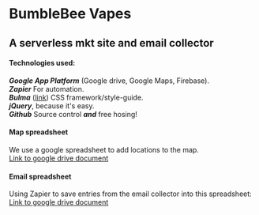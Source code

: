 # BumbleBee Vapes   
## A serverless mkt site and email collector  
#### Technologies used:  
***Google App Platform*** (Google drive, Google Maps, Firebase).  
***Zapier***  For automation.    
***Bulma*** ([link](http://bulma.io/)) CSS framework/style-guide.  
***jQuery***, because it's easy.  
***Github*** Source control ***and*** free hosing!
#### Map spreadsheet
We use a google spreadsheet to add locations to the map.  
[Link to google drive document](https://docs.google.com/spreadsheets/d/1Lr-h5Wb1zVJfrzmavVAHf3tRWrCuzFpXZC-wd-4_bJk/edit#gid=0)

#### Email spreadsheet
Using Zapier to save entries from the email collector into this spreadsheet:  
[Link to google drive document](https://docs.google.com/a/jaimevelas.co/spreadsheets/d/1zdrFPnuwliUh2t7GMP--2sry2s3I9HwcdC4oqa8sobc/edit?usp=sharing)

